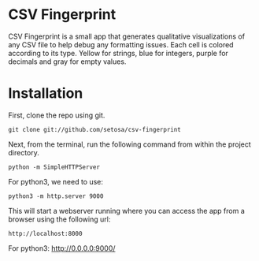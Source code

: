 # CSV Fingerprint

CSV Fingerprint is a small app that generates qualitative visualizations of any
CSV file to help debug any formatting issues. Each cell is colored
according to its type. Yellow for strings, blue for integers, purple for
decimals and gray for empty values.

# Installation

First, clone the repo using git.

    git clone git://github.com/setosa/csv-fingerprint


Next, from the terminal, run the following command from within the project
directory.

    python -m SimpleHTTPServer

For python3, we need to use:

    python3 -m http.server 9000

This will start a webserver running where you can access the app from a browser
using the following url:

    http://localhost:8000

For python3:
    http://0.0.0.0:9000/

